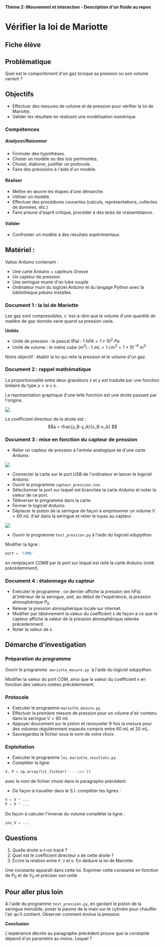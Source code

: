 #### Thème 2: Mouvement et interaction - Description d'un fluide au repos

# Vérifier la loi de Mariotte

## Fiche élève

## Problématique

Quel est le comportement d'un gaz lorsque sa pression ou son volume varient ?

## Objectifs 

- Effectuer des mesures de volume et de pression pour vérifier la loi de Mariotte.
- Valider les résultats en réalisant une modélisation numérique.

<div class="alert alert-success">

### Compétences

#####  Analyser/Raisonner

- Formuler des hypothèses.
- Choisir un modèle ou des lois pertinentes.
- Choisir, élaborer, justifier un protocole.
- Faire des prévisions à l'aide d'un modèle.

#### Réaliser

- Mettre en œuvre les étapes d'une démarche.
- Utiliser un modèle.
- Effectuer des procédures courantes (calculs, représentations, collectes de données, etc.)
- Faire preuve d'esprit critique, procéder à des tests de vraisemblance.

#### Valider
- Confronter un modèle à des résultats expérimentaux.
</div>

## Matériel :
Valise *Arduino* contenant :
- Une carte Arduino + capteurs *Groove*
- Un capteur de pression
- Une seringue munie d'un tube souple
- Ordinateur muni du logiciel _Arduino_ et du langage Python avec la bibliothèque _pduino_ installée.


<div class="alert alert-info">

### Document 1 : la loi de Mariotte
    
Les gaz sont compressibles, c 'est-à-dire que le volume d'une quantité de matière de gaz donnée varie quand sa pression varie.

**Unités**                                                              
- Unité de pression : le pascal (Pa) : $1~hPA = 1 \times 10^2~Pa$
- Unité de volume : le mètre cube ($m^3$) : $1~mL = 1~cm^3 = 1 \times 10^{-6}~m^3$
</div>

<div class="alert alert-danger">

Notre objectif : établir la loi qui relie la pression et le volume d'un gaz.
</div>

### Document 2 : rappel mathématique

La proportionnalité entre deux grandeurs $x$ et $y$ est traduite par une fonction linéaire du type $y = a\times x$.

La représentation graphique d'une telle fonction est une droite passant par l'origine.

![](data/image_1.svg)
    
Le coefficient directeur de la droite est :
$$a = \frac{y_B-y_A}{x_B-x_A}
$$

### Document 3 : mise en fonction du capteur de pression

- Relier un capteur de pression à l'entrée analogique `A0` d'une carte _Arduino_.

![](data/image_1.png)
- Connecter la carte sur le port USB de l'ordinateur et lancer le logiciel
_Arduino_.
- Ouvrir le programme `capteur_pression.ino`.
- Sélectionner le port sur lequel est branchée la carte _Arduino_ et noter la valeur de ce port.
- Téléverser le programme dans la carte.
- Fermer le logiciel _Arduino_.
- Déplacer le piston de la seringue de façon à emprisonner un volume $V=60~mL$ d'air dans la seringue et relier le tuyau au capteur.

![](data/image_2.png)

- Ouvrir le programme `test_pression.py` à l'aide du logiciel _edupython_.

Modifier la ligne :
```python
port = 'COM8'
```
en remplaçant _COM8_ par le port sur lequel est relié la carte _Arduino_ (noté précédemment).



### Document 4 : étalonnage du capteur
- Exécuter le programme : ce dernier affiche la pression (en hPa) àl'intérieur de la seringue, soit, au début de l'expérience, la pression atmosphérique $P_0$.
- Relever la pression atmosphérique locale sur internet.
- Modifier par tâtonnement la valeur du coefficient `k` de façon à ce que le
capteur affiche la valeur de la pression atmosphérique relevée précedemment.
- Noter la valeur de `k`.

## Démarche d'investigation

### Préparation du programme

Ouvrir le programme  `mariotte_mesure.py`  à l'aide du logiciel _edupython_.

Modifier la valeur du port _COM_, ainsi que la valeur du coefficient `k` en fonction des valeurs notées précédemment.

### Protocole

- Exécuter le programme `mariotte_mesure.py` 
- Effectuer la première mesure de pression pour un volume d'air contenu dans la seringue $V=60~mL$
-  Appuyer doucement sur le piston et renouveler 9 fois la mesure pour des volumes régulièrement espacés compris entre 60 mL et 20 mL.
- Sauvegardez le fichier sous le nom de votre choix.

### Exploitation

- Exécuter le programme `loi_mariotte_resultats.py` 
- Compléter la ligne 
```python
V, P = np.array(lit_fichier('---.csv'))
```
avec le nom de fichier choisi dans le paragraphe précédent.
- De façon à travailler dans le S.I. compléter les lignes :

```python
V = V * ...
P = P * ...
```

De façon à calculer l'inverse du volume compléter la ligne :

```python
inv_V = ...
```

## Questions
1. Quelle droite a-t-on tracé ?
2. Quel est le coefficient directeur `m` de cette droite ?
3. Écrire la relation entre `P`, `V` et `m`. En déduire la loi de Mariotte.

Une constante apparaît dans cette loi. Exprimer cette constante en fonction de $P_0$ et de $V_0$ et préciser son unité.

## Pour aller plus loin

A l'aide du programme `test_pression.py`, en gardant le piston de la seringue immobile, poser la paume de la main sur le cylindre pour chauffer l'air qu'il contient. Observer comment évolue la pression.

**Conclusion**

L'expérience décrite au paragraphe précédent prouve que la constante dépend d'un paramètre au moins. Lequel ?

